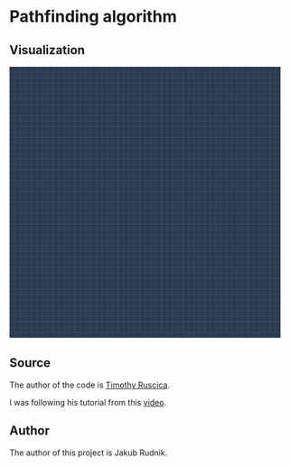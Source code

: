# Pathfinding algorithm


## Visualization
![](presentation.gif)


## Source
The author of the code is [Timothy Ruscica](https://github.com/techwithtim).

I was following his tutorial from this [video](https://www.youtube.com/watch?v=JtiK0DOeI4A).


## Author
The author of this project is Jakub Rudnik.